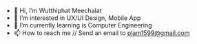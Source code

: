 - 👋 Hi, I’m Wutthiphat Meechalat
- 👀 I’m interested in UX/UI Design, Mobile App
- 🌱 I’m currently learning is Computer Engineering
- 📫 How to reach me // Send an email to plam1599@gmail.com

<!---
Palm1302/Palm1302 is a ✨ special ✨ repository because its `README.md` (this file) appears on your GitHub profile.
You can click the Preview link to take a look at your changes.
--->
